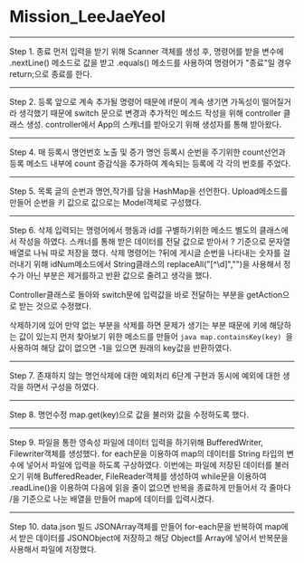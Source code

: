 # Mission_LeeJaeYeol


----
Step 1.  종료
 먼저 입력을 받기 위해 Scanner 객체를 생성 후, 
명령어를 받을 변수에 .nextLine() 메소드로 값을 받고
.equals() 메소드를 사용하여 명령어가 "종료"일 경우 return;으로 종료를 한다.

-----

Step 2. 등록
 앞으로 계속 추가될 명령어 때문에 if문이 계속 생기면 가독성이 떨어질거라 생각했기 때문에
switch 문으로 변경과 추가적인 메소드 작성을 위해 controller 클래스 생성.
controller에서 App의 스캐너를 받아오기 위해 생성자를 통해 받아왔다.

----

Step 4. 매 등록시 명언번호 노출 및 증가
 명언 등록시 순번을 주기위한 count선언과 등록 메소드 내부에 count 증감식을 추가하여
계속되는 등록에 각 각의 번호를 주었다. 

----

Step 5. 목록
 글의 순번과 명언,작가를 담을 HashMap을 선언한다. Upload메소드를 만들어 순번을 키 값으로
값으로는 Model객체로 구성했다. 

----

Step 6. 삭제
 입력되는 명령어에서 행동과 id를 구별하기위한 메소드 별도의 클래스에서 작성을 하였다.
스캐너를 통해 받은 데이터를 전달 값으로 받아서 ? 기준으로 문자열 배열로 나눠 따로 저장을 했다.
삭제 명령어는 ?뒤에 게시글 순번을 나타내는 숫자를 걸러내기 위해 idNum메소드에서 String클래스의 replaceAll("[^\\d]","")을 사용해서 정수가 아닌 부분은 제거를하고 반환 값으로 줄려고 생각을 했다.

Controller클래스로 돌아와 switch문에 입력값을 바로 전달하는 부분을 getAction으로 받는 것으로 수정했다.

삭제하기에 있어 만약 없는 부분을 삭제를 하면 문제가 생기는 부분 때문에 키에 해당하는 값이 있는지 먼저 찾아보기 위한 메소드를 만들어 ```java map.containsKey(key) ```을 사용하여 해당 값이 없으면 -1을 있으면 원래의 key값을 반환하였다.

----

Step 7. 존재하지 않는 명언삭제에 대한 예외처리
6단계 구현과 동시에 예외에 대한 생각을 하면서 구성을 하였다.

-----

Step 8. 명언수정
map.get(key)으로 값을 불러와 값을 수정하도록 했다.

----

Step 9. 파일을 통한 영속성
파일에 데이터 입력을 하기위해 BufferedWriter, Filewriter객체를 생성했다.
for each문을 이용하여 map의 데이터를 String 타입의 변수에 넣어서 파일에 입력을 하도록 구상하였다.
이번에는 파일에 저장된 데이터를 불러오기 위해 BufferedReader, FileReader객체를 생성하여 while문을 이용하여 .readLine()을 이용하여 다음에 읽을 줄이 없으면 반복을 종료하게 만들어서 각 줄마다 /을 기준으로 나눈 배열을 만들어 map에 데이터를 입력시켰다.

----

Step 10. data.json 빌드
JSONArray객체를 만들어 for-each문을 반복하여 map에서 받은 데이터를 JSONObject에 저장하고 해당 Object를 Array에 넣어서 반복문을 사용해서 파일에 저장했다.